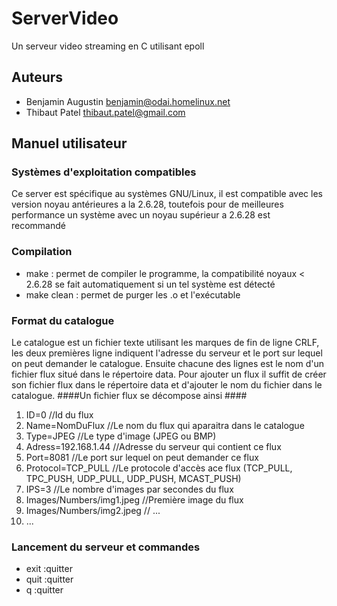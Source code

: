 # ServerVideo #
Un serveur video streaming en C utilisant epoll

## Auteurs ##

* Benjamin Augustin <benjamin@odai.homelinux.net>
* Thibaut Patel <thibaut.patel@gmail.com>

## Manuel utilisateur ##

### Systèmes d'exploitation compatibles ###
Ce server est spécifique au systèmes GNU/Linux, il est compatible avec les version noyau antérieures a la 2.6.28,
toutefois pour de meilleures performance un système avec un noyau supérieur a 2.6.28 est recommandé

### Compilation ###
* make : permet de compiler le programme, la compatibilité noyaux < 2.6.28 se fait automatiquement si un tel système est détecté
* make clean : permet de purger les .o et l'exécutable

### Format du catalogue ###
Le catalogue est un fichier texte utilisant les marques de fin de ligne CRLF,
les deux premières ligne indiquent l'adresse du serveur et le port sur lequel on peut demander le catalogue. Ensuite chacune des lignes est le nom d'un fichier flux situé dans le répertoire data.
Pour ajouter un flux il suffit de créer son fichier flux dans le répertoire data et d'ajouter le nom du fichier dans le catalogue.
####Un fichier flux se décompose ainsi ####
1. ID=0 //Id du flux
2. Name=NomDuFlux //Le nom du flux qui aparaitra dans le catalogue
3. Type=JPEG //Le type d'image (JPEG ou BMP)
4. Adress=192.168.1.44 //Adresse du serveur qui contient ce flux
5. Port=8081 //Le port sur lequel on peut demander ce flux
6. Protocol=TCP_PULL //Le protocole d'accès ace flux (TCP_PULL, TPC_PUSH, UDP_PULL, UDP_PUSH, MCAST_PUSH)
7. IPS=3 //Le nombre d'images par secondes du flux
8. Images/Numbers/img1.jpeg //Première image du flux
9. Images/Numbers/img2.jpeg // ...
10. ...

### Lancement du serveur et commandes ###
* exit :quitter
* quit :quitter
* q	   :quitter

